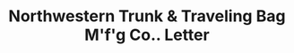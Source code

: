 ---
doi: 10.7916/D8989K6Q
date_other: '1890'
date_other_textual: 1890-1899
form: correspondence
genre:
- Letters (correspondence)
name:
- Northwestern Trunk & Traveling Bag M'f'g Co.
object_in_context_url: https://biggert.cul.columbia.edu/items/view/ave_biggert_01620
subject_hierarchical_geographic:
- Racine, Wisconsin, United States
subject_name:
- Northwestern Trunk & Traveling Bag M'f'g Co.
title: Northwestern Trunk & Traveling Bag M'f'g Co.. Letter
sort_title: Northwestern Trunk & Traveling Bag M'f'g Co.. Letter
call_number: ave_biggert_01620
coordinates:
- 42.726111111111116,-87.80583333333333
pid: ave_biggert_01620
identifiers: ave_biggert_01620
thumbnail: https://derivativo-2.library.columbia.edu/iiif/2/ldpd:343927/full/!256,256/0/native.jpg
permalink: /biggert/ave_biggert_01620/
layout: iiif-image-page
---